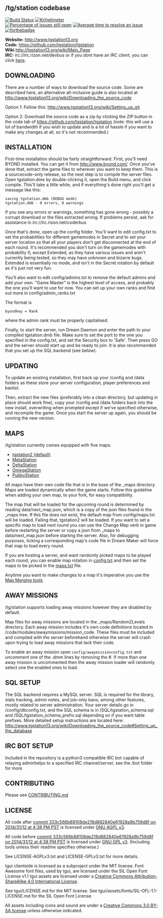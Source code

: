 ## /tg/station codebase

[![Build Status](https://travis-ci.org/tgstation/tgstation.png)](https://travis-ci.org/tgstation/tgstation) [![Krihelimeter](http://www.krihelinator.xyz/badge/tgstation/tgstation)](http://www.krihelinator.xyz)  
[![Percentage of issues still open](http://isitmaintained.com/badge/open/tgstation/tgstation.svg)](http://isitmaintained.com/project/tgstation/tgstation "Percentage of issues still open") [![Average time to resolve an issue](http://isitmaintained.com/badge/resolution/tgstation/tgstation.svg)](http://isitmaintained.com/project/tgstation/tgstation "Average time to resolve an issue")
<BR>[![forthebadge](http://forthebadge.com/images/badges/built-with-resentment.svg)](http://forthebadge.com)

**Website:** http://www.tgstation13.org <BR>
**Code:** https://github.com/tgstation/tgstation <BR>
**Wiki** http://tgstation13.org/wiki/Main_Page <BR>
**IRC:** irc://irc.rizon.net/devbus or if you dont have an IRC client, you can click  [here](https://kiwiirc.com/client/irc.rizon.net:6667/?&theme=cli#devbus).<BR>


## DOWNLOADING

There are a number of ways to download the source code. Some are described here, an alternative all-inclusive guide is also located at http://www.tgstation13.org/wiki/Downloading_the_source_code

Option 1:
Follow this: http://www.tgstation13.org/wiki/Setting_up_git

Option 2: Download the source code as a zip by clicking the ZIP button in the
code tab of https://github.com/tgstation/tgstation
(note: this will use a lot of bandwidth if you wish to update and is a lot of
hassle if you want to make any changes at all, so it's not recommended.)

## INSTALLATION

First-time installation should be fairly straightforward.  First, you'll need
BYOND installed.  You can get it from http://www.byond.com/.  Once you've done
that, extract the game files to wherever you want to keep them.  This is a
sourcecode-only release, so the next step is to compile the server files.
Open tgstation.dme by double-clicking it, open the Build menu, and click
compile.  This'll take a little while, and if everything's done right you'll get
a message like this:

```
saving tgstation.dmb (DEBUG mode)
tgstation.dmb - 0 errors, 0 warnings
```

If you see any errors or warnings, something has gone wrong - possibly a corrupt
download or the files extracted wrong. If problems persist, ask for assistance
in irc://irc.rizon.net/coderbus

Once that's done, open up the config folder.  You'll want to edit config.txt to
set the probabilities for different gamemodes in Secret and to set your server
location so that all your players don't get disconnected at the end of each
round.  It's recommended you don't turn on the gamemodes with probability 0,
except Extended, as they have various issues and aren't currently being tested,
so they may have unknown and bizarre bugs.  Extended is essentially no mode, and
isn't in the Secret rotation by default as it's just not very fun.

You'll also want to edit config/admins.txt to remove the default admins and add
your own.  "Game Master" is the highest level of access, and probably the one
you'll want to use for now.  You can set up your own ranks and find out more in
config/admin_ranks.txt

The format is

```
byondkey = Rank
```

where the admin rank must be properly capitalised.

Finally, to start the server, run Dream Daemon and enter the path to your
compiled tgstation.dmb file.  Make sure to set the port to the one you
specified in the config.txt, and set the Security box to 'Safe'.  Then press GO
and the server should start up and be ready to join. It is also recommended that
you set up the SQL backend (see below).

## UPDATING

To update an existing installation, first back up your /config and /data folders
as these store your server configuration, player preferences and banlist.

Then, extract the new files (preferably into a clean directory, but updating in
place should work fine), copy your /config and /data folders back into the new
install, overwriting when prompted except if we've specified otherwise, and
recompile the game.  Once you start the server up again, you should be running
the new version.

## MAPS

/tg/station currently comes equipped with five maps.

* [tgstation2 (default)](http://tgstation13.org/wiki/Boxstation)
* [MetaStation](https://tgstation13.org/wiki/MetaStation)
* [DeltaStation](https://tgstation13.org/wiki/DeltaStation)
* [OmegaStation](https://tgstation13.org/wiki/OmegaStation)
* [PubbyStation](https://tgstation13.org/wiki/PubbyStation)


All maps have their own code file that is in the base of the _maps directory. Maps are loaded dynamically when the game starts. Follow this guideline when adding your own map, to your fork, for easy compatibility.

The map that will be loaded for the upcoming round is determined by reading data/next_map.json, which is a copy of the json files found in the _maps tree. If this file does not exist, the default map from config/maps.txt will be loaded. Failing that, tgstation2 will be loaded. If you want to set a specific map to load next round you can use the Change Map verb in game before restarting the server or copy a json from _maps to data/next_map.json before starting the server. Also, for debugging purposes, ticking a corresponding map's code file in Dream Maker will force that map to load every round.

If you are hosting a server, and want randomly picked maps to be played each round, you can enable map rotation in [config.txt](config/config.txt) and then set the maps to be picked in the [maps.txt](config/maps.txt) file.

Anytime you want to make changes to a map it's imperative you use the [Map Merging tools](http://tgstation13.org/wiki/Map_Merger)

## AWAY MISSIONS

/tg/station supports loading away missions however they are disabled by default.

Map files for away missions are located in the _maps/RandomZLevels directory. Each away mission includes it's own code definitions located in /code/modules/awaymissions/mission_code. These files must be included and compiled with the server beforehand otherwise the server will crash upon trying to load away missions that lack their code.

To enable an away mission open `config/awaymissionconfig.txt` and uncomment one of the .dmm lines by removing the #. If more than one away mission is uncommented then the away mission loader will randomly select one the enabled ones to load.

## SQL SETUP

The SQL backend requires a MySQL server. SQL is required for the library, stats tracking, admin notes, and job-only bans, among other features, mostly related to server administration. Your server details go in /config/dbconfig.txt, and the SQL schema is in /SQL/tgstation_schema.sql and /SQL/tgstation_schema_prefix.sql depending on if you want table prefixes.  More detailed setup instructions are located here: http://www.tgstation13.org/wiki/Downloading_the_source_code#Setting_up_the_database

## IRC BOT SETUP

Included in the repository is a python3 compatible IRC bot capable of relaying adminhelps to a specified
IRC channel/server, see the /bot folder for more

## CONTRIBUTING

Please see [CONTRIBUTING.md](.github/CONTRIBUTING.md)

## LICENSE

All code after [commit 333c566b88108de218d882840e61928a9b759d8f on 2014/31/12 at 4:38 PM PST](https://github.com/tgstation/tgstation/commit/333c566b88108de218d882840e61928a9b759d8f) is licensed under [GNU AGPL v3](http://www.gnu.org/licenses/agpl-3.0.html).

All code before [commit 333c566b88108de218d882840e61928a9b759d8f on 2014/31/12 at 4:38 PM PST](https://github.com/tgstation/tgstation/commit/333c566b88108de218d882840e61928a9b759d8f) is licensed under [GNU GPL v3](https://www.gnu.org/licenses/gpl-3.0.html).
(Including tools unless their readme specifies otherwise.)

See LICENSE-AGPLv3.txt and LICENSE-GPLv3.txt for more details.

tgui clientside is licensed as a subproject under the MIT license.
Font Awesome font files, used by tgui, are licensed under the SIL Open Font License v1.1
tgui assets are licensed under a [Creative Commons Attribution-ShareAlike 4.0 International License](http://creativecommons.org/licenses/by-sa/4.0/).

See tgui/LICENSE.md for the MIT license.
See tgui/assets/fonts/SIL-OFL-1.1-LICENSE.md for the SIL Open Font License.

All assets including icons and sound are under a [Creative Commons 3.0 BY-SA license](http://creativecommons.org/licenses/by-sa/3.0/) unless otherwise indicated.
